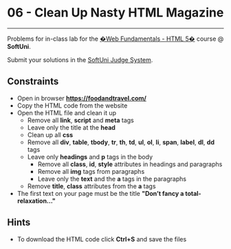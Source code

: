 # 06 - Clean Up Nasty HTML Magazine
------
Problems for in-class lab for the [�Web Fundamentals - HTML 5�](https://softuni.bg/trainings/2265/web-fundamentals-html5-january-2019/) course @ **SoftUni**.

Submit your solutions in the [SoftUni Judge System](https://judge.softuni.bg/Contests/1458/HTML-Tags-Semantic-Markup).

## Constraints
* Оpen in browser **https://foodandtravel.com/**
* Copy the HTML code from the website
* Open the HTML file and clean it up
    * Remove all **link**, **script** and **meta** tags
    * Leave only the title at the **head**
    * Clean up all **css**    
    * Remove all **div**, **table**, **tbody**, **tr**, **th**, **td**, **ul**, **ol**, **li**, **span**, **label**, **dl**, **dd** tags
    * Leave only **headings** and **p** tags in the body
        * Remove all **class**, **id**, **style** attributes in headings and paragraphs
        * Remove all **img** tags from paragraphs
        * Leave only the **text** and the **a** tags in the paragraphs
    * Remove **title**, **class** attributes from the **a** tags
* The first text on your page must be the title **"Don’t fancy a total-relaxation..."** 

## Hints
* To download the HTML code click **Ctrl+S** and save the files
